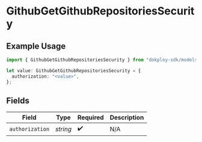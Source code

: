 # GithubGetGithubRepositoriesSecurity

## Example Usage

```typescript
import { GithubGetGithubRepositoriesSecurity } from "dokploy-sdk/models/operations";

let value: GithubGetGithubRepositoriesSecurity = {
  authorization: "<value>",
};
```

## Fields

| Field              | Type               | Required           | Description        |
| ------------------ | ------------------ | ------------------ | ------------------ |
| `authorization`    | *string*           | :heavy_check_mark: | N/A                |